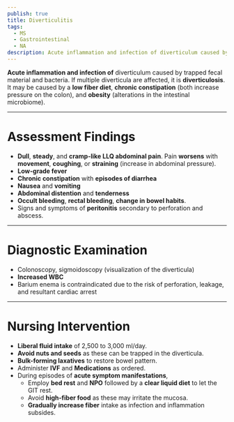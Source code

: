 ```yaml
---
publish: true
title: Diverticulitis
tags:
  - MS
  - Gastrointestinal
  - NA
description: Acute inflammation and infection of diverticulum caused by trapped fecal material and bacteria. If multiple diverticula are affected, it is diverticulosis. It may be caused by a low fiber diet, chronic constipation (both increase pressure on the colon), and obesity (alterations in the intestinal microbiome).
---
```

**Acute inflammation and infection of** diverticulum caused by trapped fecal material and bacteria. If multiple diverticula are affected, it is **diverticulosis**. It may be caused by a **low fiber diet**, **chronic constipation** (both increase pressure on the colon), and **obesity** (alterations in the intestinal microbiome).

___

# Assessment Findings
- **Dull**, **steady**, and **cramp-like LLQ abdominal pain**. Pain **worsens** with **movement**, **coughing**, or **straining** (increase in abdominal pressure).
- **Low-grade fever**
- **Chronic constipation** with **episodes of diarrhea**
- **Nausea** and **vomiting**
- **Abdominal distention** and **tenderness**
- **Occult bleeding**, **rectal bleeding**, **change in bowel habits**.
- Signs and symptoms of **peritonitis** secondary to perforation and abscess.

___

# Diagnostic Examination
- Colonoscopy, sigmoidoscopy (visualization of the diverticula)
- **Increased WBC**
- Barium enema is contraindicated due to the risk of perforation, leakage, and resultant cardiac arrest

___

# Nursing Intervention
- **Liberal fluid intake** of 2,500 to 3,000 ml/day.
- **Avoid nuts and seeds** as these can be trapped in the diverticula.
- **Bulk-forming laxatives** to restore bowel pattern.
- Administer **IVF** and **Medications** as ordered.
- During episodes of **acute symptom manifestations**,
	- Employ **bed rest** and **NPO** followed by a **clear liquid diet** to let the GIT rest.
	- Avoid **high-fiber food** as these may irritate the mucosa.
	- **Gradually increase fiber** intake as infection and inflammation subsides.
